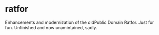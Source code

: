 ratfor
======

Enhancements and modernization of the oldPublic Domain Ratfor.  Just for fun.  Unfinished and now unamintained, sadly.
